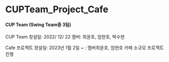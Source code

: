# CUPTeam_Project_Cafe

#### CUP Team (Swing Team중 3팀) 

CUP Team 창설일: 2022/ 12/ 22
멤버: 최윤호, 엄현호, 박수현

Cafe 프로젝트 창설일: 2023년 1월 2일  ~ : 
멤버최윤호, 엄현호 카페 소규모 프로젝트 진행
